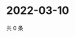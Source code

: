 # 2022-03-10

共 0 条

<!-- BEGIN WEIBO -->
<!-- 最后更新时间 Thu Mar 10 2022 08:18:31 GMT+0800 (China Standard Time) -->

<!-- END WEIBO -->
